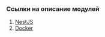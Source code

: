 ### Ссылки на описание модулей

1. [NestJS](https://github.com/bromodragonfly/widget_back/tree/master/server/README.md)
2. [Docker](https://github.com/bromodragonfly/widget_back/tree/master/server/docker/README.md)

